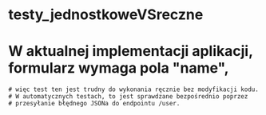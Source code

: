 # testy_jednostkoweVSreczne

# W aktualnej implementacji aplikacji, formularz wymaga pola "name", 
    # więc test ten jest trudny do wykonania ręcznie bez modyfikacji kodu.
    # W automatycznych testach, to jest sprawdzane bezpośrednio poprzez 
    # przesyłanie błędnego JSONa do endpointu /user.